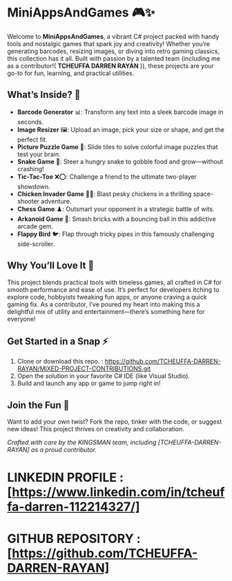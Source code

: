 # MiniAppsAndGames 🎮✨

Welcome to **MiniAppsAndGames**, a vibrant C# project packed with handy tools and nostalgic games that spark joy and creativity! Whether you’re generating barcodes, resizing images, or diving into retro gaming classics, this collection has it all. Built with passion by a talented team (including me as a contributor!( **TCHEUFFA DARREN RAYAN** )), these projects are your go-to for fun, learning, and practical utilities.


## What’s Inside? 🚀

- **Barcode Generator** 📊: Transform any text into a sleek barcode image in seconds.
- **Image Resizer** 🖼️: Upload an image, pick your size or shape, and get the perfect fit.
- **Picture Puzzle Game** 🧩: Slide tiles to solve colorful image puzzles that test your brain.
- **Snake Game** 🐍: Steer a hungry snake to gobble food and grow—without crashing!
- **Tic-Tac-Toe** ❌⭕: Challenge a friend to the ultimate two-player showdown.
- **Chicken Invader Game** 🐔💥: Blast pesky chickens in a thrilling space-shooter adventure.
- **Chess Game** ♟️: Outsmart your opponent in a strategic battle of wits.
- **Arkanoid Game** 🏓: Smash bricks with a bouncing ball in this addictive arcade gem.
- **Flappy Bird** 🐦: Flap through tricky pipes in this famously challenging side-scroller.

## Why You’ll Love It 💖

This project blends practical tools with timeless games, all crafted in C# for smooth performance and ease of use. It’s perfect for developers itching to explore code, hobbyists tweaking fun apps, or anyone craving a quick gaming fix. As a contributor, I’ve poured my heart into making this a delightful mix of utility and entertainment—there’s something here for everyone!

## Get Started in a Snap ⚡

1. Clone or download this repo. : https://github.com/TCHEUFFA-DARREN-RAYAN/MIXED-PROJECT-CONTRIBUTIONS.git
2. Open the solution in your favorite C# IDE (like Visual Studio).
3. Build and launch any app or game to jump right in!

## Join the Fun 🎉

Want to add your own twist? Fork the repo, tinker with the code, or suggest new ideas! This project thrives on creativity and collaboration.

*Crafted with care by the KINGSMAN team, including [TCHEUFFA-DARREN-RAYAN] as a proud contributor.*
# LINKEDIN PROFILE : [https://www.linkedin.com/in/tcheuffa-darren-112214327/]
# GITHUB REPOSITORY : [https://github.com/TCHEUFFA-DARREN-RAYAN]
